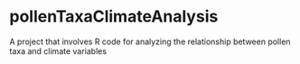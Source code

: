 # pollenTaxaClimateAnalysis
A project that involves R code for analyzing the relationship between pollen taxa and climate variables
